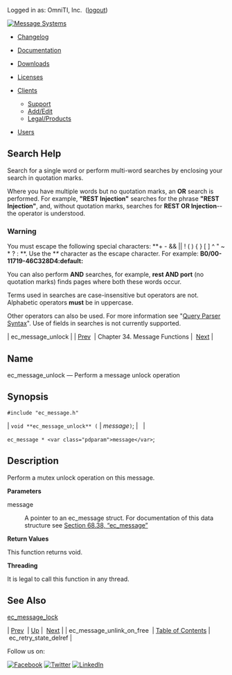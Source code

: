 Logged in as: OmniTI, Inc.  ([logout](https://support.messagesystems.com/logout.php))

[![Message Systems](https://support.messagesystems.com/images/ms-white205.png)](https://support.messagesystems.com/start.php) 

*   [Changelog](https://support.messagesystems.com/start.php?show=changelog)
*   [Documentation](https://support.messagesystems.com/docs/)
*   [Downloads](https://support.messagesystems.com/start.php)

*   [Licenses](https://support.messagesystems.com/license_summary.php)
*   <a href="">Clients</a>
    *   [Support](https://support.messagesystems.com/cs.php)
    *   [Add/Edit](https://support.messagesystems.com/edit_client.php)
    *   [Legal/Products](https://support.messagesystems.com/edit_products.php)
*   [Users](https://support.messagesystems.com/edit_customer.php)

## Search Help

Search for a single word or perform multi-word searches by enclosing your search in quotation marks.

Where you have multiple words but no quotation marks, an **OR** search is performed. For example, **"REST Injection"** searches for the phrase **"REST Injection"**, and, without quotation marks, searches for **REST OR Injection**--the operator is understood.

### Warning

You must escape the following special characters: **+ - && || ! ( ) { } [ ] ^ " ~ * ? : \**. Use the **\** character as the escape character. For example: **B0/00-11719-46C328D4\:default\:**

You can also perform **AND** searches, for example, **rest AND port** (no quotation marks) finds pages where both these words occur.

Terms used in searches are case-insensitive but operators are not. Alphabetic operators **must** be in uppercase.

Other operators can also be used. For more information see "[Query Parser Syntax](https://lucene.apache.org/core/old_versioned_docs/versions/3_0_0/queryparsersyntax.html)". Use of fields in searches is not currently supported.

| ec_message_unlock |
| [Prev](apis.ec_message_unlink_on_free.php)  | Chapter 34. Message Functions |  [Next](apis.ec_retry_state_delref.php) |

<a name="apis.ec_message_unlock"></a>
## Name

ec_message_unlock — Perform a message unlock operation

## Synopsis

`#include "ec_message.h"`

| `void **ec_message_unlock** (` | <var class="pdparam">message</var>`)`; |   |

`ec_message * <var class="pdparam">message</var>`;<a name="idp29799184"></a>
## Description

Perform a mutex unlock operation on this message.

**Parameters**

<dl class="variablelist">

<dt>message</dt>

<dd>

A pointer to an ec_message struct. For documentation of this data structure see [Section 68.38, “ec_message”](structs.ec_message.php "68.38. ec_message")

</dd>

</dl>

**Return Values**

This function returns void.

**Threading**

It is legal to call this function in any thread.

<a name="idp29805792"></a>
## See Also

[ec_message_lock](apis.ec_message_lock.php "ec_message_lock")

| [Prev](apis.ec_message_unlink_on_free.php)  | [Up](ec_message.php) |  [Next](apis.ec_retry_state_delref.php) |
| ec_message_unlink_on_free  | [Table of Contents](index.php) |  ec_retry_state_delref |

Follow us on:

[![Facebook](https://support.messagesystems.com/images/icon-facebook.png)](http://www.facebook.com/messagesystems) [![Twitter](https://support.messagesystems.com/images/icon-twitter.png)](http://twitter.com/#!/MessageSystems) [![LinkedIn](https://support.messagesystems.com/images/icon-linkedin.png)](http://www.linkedin.com/company/message-systems)